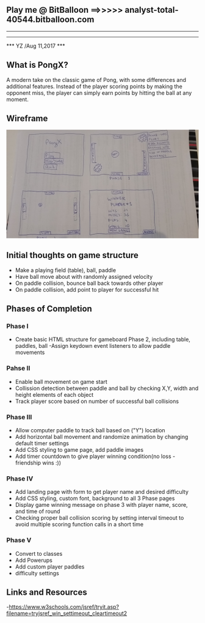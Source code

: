 Play me @ BitBalloon ==>>>>>  analyst-total-40544.bitballoon.com
 -----------------------------------------
 
 -------------------------------------------
 
 ---------------------------------
 *** YZ /Aug 11,2017 ***
 
 
 ## What is PongX?
 
 A modern take on the classic game of Pong, with some differences and
 additional features. Instead of the player scoring points by making the
 opponent miss, the player can simply earn points by hitting the ball at
 any moment.
 
 ## Wireframe
 
 ![3 Phase WireFrame](/pongWF.jpg)

 
 
 ## Initial thoughts on game structure
 
 - Make a playing field (table), ball, paddle
 - Have ball move about with randomly assigned velocity
 - On paddle collision, bounce ball back towards other player
 - On paddle collision, add point to player for successful hit
 
 ## Phases of Completion
 
 ### Phase I
 - Create basic HTML structure for gameboard Phase 2, including table,
 paddles, ball
 -Assign keydown event listeners to allow paddle movements
 
 ### Pahse II
 - Enable ball movement on game start
 - Collission detection between paddle and ball by checking X,Y, width
 and height elements of each object
 - Track player score based on number of successful ball collisions 
 
 ### Phase III
 - Allow computer paddle to track ball based on ("Y") location 
 - Add horizontal ball movement and randomize animation by changing
 default timer settings
 - Add CSS styling to game page, add paddle images
 - Add timer countdown to give player winning condition(no loss - friendship wins :))

 
 ### Phase IV
 - Add landing page with form to get player name and desired difficulty
 - Add CSS styling, custom font, background to all 3 Phase pages
 - Display game winning message on phase 3 with player name, score, and time of round
 - Checking proper ball collision scoring by setting interval timeout to 
 avoid multiple scoring function calls in a short time

 ### Phase V 
 - Convert to classes
 - Add Powerups
 - Add custom player paddles
 - difficulty settings
 
 ## Links and Resources
 -https://www.w3schools.com/jsref/tryit.asp?filename=tryjsref_win_settimeout_cleartimeout2
